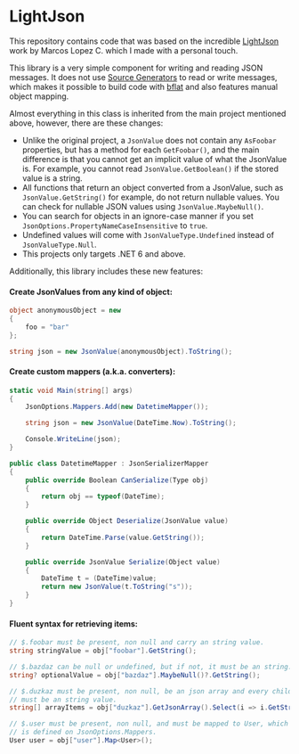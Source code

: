 # LightJson

This repository contains code that was based on the incredible [LightJson](https://github.com/MarcosLopezC/LightJson) work by Marcos Lopez C. which I made
with a personal touch.

This library is a very simple component for writing and reading JSON messages. It does
not use [Source Generators](https://learn.microsoft.com/en-us/dotnet/csharp/roslyn-sdk/source-generators-overview) to read
or write messages, which makes it possible to build code with [bflat](https://github.com/bflattened/bflat) and also
features manual object mapping.

Almost everything in this class is inherited from the main project mentioned above, however, there are these changes:

- Unlike the original project, a `JsonValue` does not contain any `AsFoobar` properties, but has
a method for each `GetFoobar()`, and the main difference is that you cannot get an implicit
value of what the JsonValue is. For example, you cannot read `JsonValue.GetBoolean()` if
the stored value is a string.
- All functions that return an object converted from a JsonValue, such as `JsonValue.GetString()` for example, do
not return nullable values. You can check for nullable JSON values using `JsonValue.MaybeNull()`.
- You can search for objects in an ignore-case manner if you set `JsonOptions.PropertyNameCaseInsensitive` to `true`.
- Undefined values will come with `JsonValueType.Undefined` instead of `JsonValueType.Null`.
- This projects only targets .NET 6 and above.

Additionally, this library includes these new features:

#### Create JsonValues from any kind of object:

```cs
object anonymousObject = new
{
    foo = "bar"
};

string json = new JsonValue(anonymousObject).ToString();
```


#### Create custom mappers (a.k.a. converters):

```cs
static void Main(string[] args)
{
    JsonOptions.Mappers.Add(new DatetimeMapper());

    string json = new JsonValue(DateTime.Now).ToString();

    Console.WriteLine(json);
}

public class DatetimeMapper : JsonSerializerMapper
{
    public override Boolean CanSerialize(Type obj)
    {
        return obj == typeof(DateTime);
    }

    public override Object Deserialize(JsonValue value)
    {
        return DateTime.Parse(value.GetString());
    }

    public override JsonValue Serialize(Object value)
    {
        DateTime t = (DateTime)value;
        return new JsonValue(t.ToString("s"));
    }
}
```

#### Fluent syntax for retrieving items:

```cs
// $.foobar must be present, non null and carry an string value.
string stringValue = obj["foobar"].GetString();

// $.bazdaz can be null or undefined, but if not, it must be an string.
string? optionalValue = obj["bazdaz"].MaybeNull()?.GetString();

// $.duzkaz must be present, non null, be an json array and every children on it
// must be an string value.
string[] arrayItems = obj["duzkaz"].GetJsonArray().Select(i => i.GetString()).ToArray();

// $.user must be present, non null, and must be mapped to User, which it's mapper
// is defined on JsonOptions.Mappers.
User user = obj["user"].Map<User>();
```